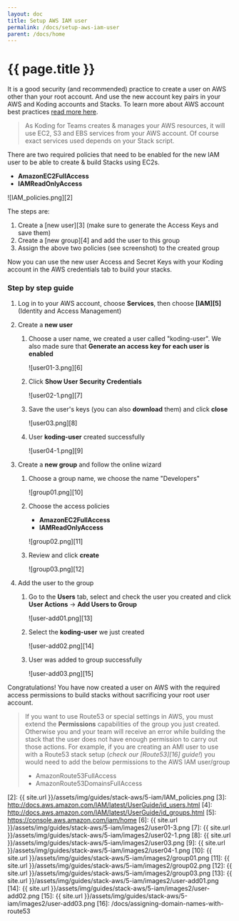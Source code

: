 ```yaml
---
layout: doc
title: Setup AWS IAM user
permalink: /docs/setup-aws-iam-user
parent: /docs/home
---
```


# {{ page.title }}

It is a good security (and recommended) practice to create a user on AWS other than your root account. And use the new account key pairs in your AWS and Koding accounts and Stacks. To learn more about AWS account best practices [read more here][1].

> As Koding for Teams creates & manages your AWS resources, it will use EC2, S3 and EBS services from your AWS account. Of course exact services used depends on your Stack script.

There are two required policies that need to be enabled for the new IAM user to be able to create & build Stacks using EC2s.

* **AmazonEC2FullAccess**
* **IAMReadOnlyAccess**

![IAM_policies.png][2]

The steps are:

1. Create a [new user][3] (make sure to generate the Access Keys and save them)
2. Create a [new group][4] and add the user to this group
3. Assign the above two policies (see screenshot) to the created group

Now you can use the new user Access and Secret Keys with your Koding account in the AWS credentials tab to build your stacks.

### Step by step guide

1. Log in to your AWS account, choose **Services**, then choose **[IAM][5]** (Identity and Access Management)
2. Create a **new user**
    1. Choose a user name, we created a user called "koding-user". We also made sure that **Generate an access key for each user is enabled**

        ![user01-3.png][6]

    2. Click **Show User Security Credentials**

        ![user02-1.png][7]

    3. Save the user's keys (you can also **download** them) and click **close**

        ![user03.png][8]

    4. User **koding-user** created successfully

        ![user04-1.png][9]

3. Create a **new group** and follow the online wizard
    1. Choose a group name, we choose the name "Developers"

        ![group01.png][10]

    2. Choose the access policies
        * **AmazonEC2FullAccess**
        * **IAMReadOnlyAccess**

        ![group02.png][11]

    3. Review and click **create**

        ![group03.png][12]

4. Add the user to the group
    1. Go to the **Users** tab, select and check the user you created and click **User Actions** -> **Add Users to Group**

        ![user-add01.png][13]

    2. Select the **koding-user** we just created

        ![user-add02.png][14]

    3. User was added to group successfully

        ![user-add03.png][15]

Congratulations! You have now created a user on AWS with the required access permissions to build stacks without sacrificing your root user account.

> If you want to use Route53 or special settings in AWS, you must extend the **Permissions** capabilities of the group you just created. Otherwise you and your team will receive an error while building the stack that the user does not have enough permission to carry out those actions. For example, if you are creating an AMI user to use with a Route53 stack setup (_check our [Route53][16] guide!_) you would need to add the below permissions to the AWS IAM user/group
>
> * AmazonRoute53FullAccess
> * AmazonRoute53DomainsFullAccess

[1]: http://docs.aws.amazon.com/IAM/latest/UserGuide/best-practices.html#create-iam-users
[2]: {{ site.url }}/assets/img/guides/stack-aws/5-iam/IAM_policies.png
[3]: http://docs.aws.amazon.com/IAM/latest/UserGuide/id_users.html
[4]: http://docs.aws.amazon.com/IAM/latest/UserGuide/id_groups.html
[5]: https://console.aws.amazon.com/iam/home
[6]: {{ site.url }}/assets/img/guides/stack-aws/5-iam/images2/user01-3.png
[7]: {{ site.url }}/assets/img/guides/stack-aws/5-iam/images2/user02-1.png
[8]: {{ site.url }}/assets/img/guides/stack-aws/5-iam/images2/user03.png
[9]: {{ site.url }}/assets/img/guides/stack-aws/5-iam/images2/user04-1.png
[10]: {{ site.url }}/assets/img/guides/stack-aws/5-iam/images2/group01.png
[11]: {{ site.url }}/assets/img/guides/stack-aws/5-iam/images2/group02.png
[12]: {{ site.url }}/assets/img/guides/stack-aws/5-iam/images2/group03.png
[13]: {{ site.url }}/assets/img/guides/stack-aws/5-iam/images2/user-add01.png
[14]: {{ site.url }}/assets/img/guides/stack-aws/5-iam/images2/user-add02.png
[15]: {{ site.url }}/assets/img/guides/stack-aws/5-iam/images2/user-add03.png
[16]: /docs/assigning-domain-names-with-route53
